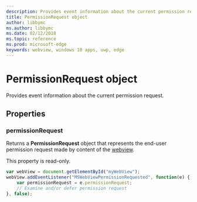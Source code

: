 ```yaml
---
description: Provides event information about the current permission request
title: PermissionRequest object
author: libbymc
ms.author: libbymc
ms.date: 02/12/2018
ms.topic: reference
ms.prod: microsoft-edge
keywords: webview, windows 10 apps, uwp, edge
---
```


# PermissionRequest object

Provides event information about the current permission request.

## Properties

### permissionRequest

Returns a **PermissionRequest** object that represents the end-user permission request made by content of the [webview](../webview.md).

This property is read-only.

```js
var webView = document.getElementById("myWebView");
webView.addEventListener("MSWebViewPermissionRequested", function(e) {
    var permissionRequest = e.permissionRequest;
    // Examine and/or defer permission request
}, false);
```
